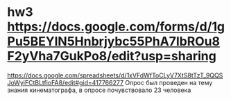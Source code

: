 # hw3 https://docs.google.com/forms/d/1gPu5BEYlN5Hnbrjybc55PhA7lbROu8F2yVha7GukPo8/edit?usp=sharing
https://docs.google.com/spreadsheets/d/1xVFdWfToCLyV7XtS8tTzT_9QQSJoWyiFCtBLtfioFA8/edit#gid=417766277 Опрос был проведен на тему знания кинематографа, в опросе почувствовало 23 человека
